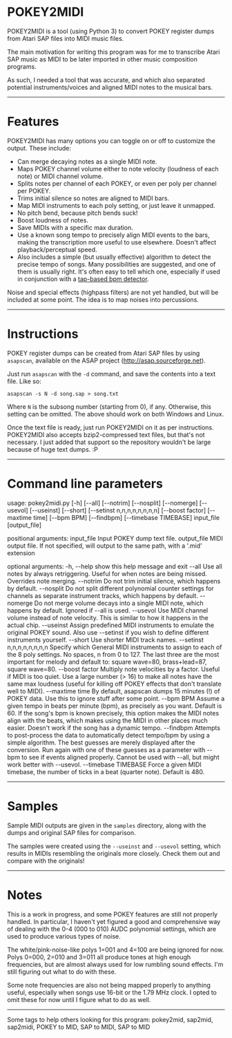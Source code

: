 # POKEY2MIDI
POKEY2MIDI is a tool (using Python 3) to convert POKEY register dumps from Atari SAP files into MIDI music files.

The main motivation for writing this program was for me to transcribe Atari SAP music as MIDI to be later imported in other music composition programs.

As such, I needed a tool that was accurate, and which also separated potential instruments/voices and aligned MIDI notes to the musical bars.

---
# Features

POKEY2MIDI has many options you can toggle on or off to customize the output. These include:

* Can merge decaying notes as a single MIDI note.
* Maps POKEY channel volume either to note velocity (loudness of each note) or MIDI channel volume.
* Splits notes per channel of each POKEY, or even per poly per channel per POKEY.
* Trims initial silence so notes are aligned to MIDI bars.
* Map MIDI instruments to each poly setting, or just leave it unmapped.
* No pitch bend, because pitch bends suck!
* Boost loudness of notes.
* Save MIDIs with a specific max duration.
* Use a known song tempo to precisely align MIDI events to the bars, making the transcription more useful to use elsewhere. Doesn't affect playback/perceptual speed.
* Also includes a simple (but usually effective) algorithm to detect the precise tempo of songs. Many possibilities are suggested, and one of them is usually right. It's often easy to tell which one, especially if used in conjunction with a [tap-based bpm detector](https://www.google.com/search?hl=en&q=bpm+tap+online).

Noise and special effects (highpass filters) are not yet handled, but will be included at some point. The idea is to map noises into percussions.

---
# Instructions

POKEY register dumps can be created from Atari SAP files by using `asapscan`, available on the ASAP project (http://asap.sourceforge.net).

Just run `asapscan` with the `-d` command, and save the contents into a text file. Like so:

    asapscan -s N -d song.sap > song.txt

Where `N` is the subsong number (starting from 0), if any. Otherwise, this setting can be omitted. The above should work on both Windows and Linux.

Once the text file is ready, just run POKEY2MIDI on it as per instructions. POKEY2MIDI also accepts bzip2-compressed text files, but that's not necessary. I just added that support so the repository wouldn't be large because of huge text dumps. :P

---
# Command line parameters

usage: pokey2midi.py [-h] [--all] [--notrim] [--nosplit] [--nomerge]
                     [--usevol] [--useinst] [--short]
                     [--setinst n,n,n,n,n,n,n,n] [--boost factor]
                     [--maxtime time] [--bpm BPM] [--findbpm]
                     [--timebase TIMEBASE]
                     input_file [output_file]

positional arguments:
  input_file            Input POKEY dump text file.
  output_file           MIDI output file. If not specified, will output to the
                        same path, with a '.mid' extension

optional arguments:
  -h, --help            show this help message and exit
  --all                 Use all notes by always retriggering. Useful for when
                        notes are being missed. Overrides note merging.
  --notrim              Do not trim initial silence, which happens by default.
  --nosplit             Do not split different polynomial counter settings for
                        channels as separate instrument tracks, which happens
                        by default.
  --nomerge             Do not merge volume decays into a single MIDI note,
                        which happens by default. Ignored if --all is used.
  --usevol              Use MIDI channel volume instead of note velocity. This
                        is similar to how it happens in the actual chip.
  --useinst             Assign predefined MIDI instruments to emulate the
                        original POKEY sound. Also use --setinst if you wish
                        to define different instruments yourself.
  --short               Use shorter MIDI track names.
  --setinst n,n,n,n,n,n,n,n
                        Specify which General MIDI instruments to assign to
                        each of the 8 poly settings. No spaces, n from 0 to
                        127. The last three are the most important for melody
                        and default to: square wave=80, brass+lead=87, square
                        wave=80.
  --boost factor        Multiply note velocities by a factor. Useful if MIDI
                        is too quiet. Use a large number (> 16) to make all
                        notes have the same max loudness (useful for killing
                        off POKEY effects that don't translate well to MIDI).
  --maxtime time        By default, asapscan dumps 15 minutes (!) of POKEY
                        data. Use this to ignore stuff after some point.
  --bpm BPM             Assume a given tempo in beats per minute (bpm), as
                        precisely as you want. Default is 60. If the song's
                        bpm is known precisely, this option makes the MIDI
                        notes align with the beats, which makes using the MIDI
                        in other places much easier. Doesn't work if the song
                        has a dynamic tempo.
  --findbpm             Attempts to post-process the data to automatically
                        detect tempo/bpm by using a simple algorithm. The best
                        guesses are merely displayed after the conversion. Run
                        again with one of these guesses as a parameter with
                        --bpm to see if events aligned properly. Cannot be
                        used with --all, but might work better with --usevol.
  --timebase TIMEBASE   Force a given MIDI timebase, the number of ticks in a
                        beat (quarter note). Default is 480.

---
# Samples

Sample MIDI outputs are given in the `samples` directory, along with the dumps and original SAP files for comparison.

The samples were created using the `--useinst` and `--usevol` setting, which results in MIDIs resembling the originals more closely. Check them out and compare with the originals!

---
# Notes  

This is a work in progress, and some POKEY features are still not properly handled. In particular, I haven't yet figured a good and comprehensive way of dealing with the 0-4 (000 to 010) AUDC polynomial settings, which are used to produce various types of noise.

The white/pink-noise-like polys 1=001 and 4=100 are being ignored for now. Polys 0=000, 2=010 and 3=011 all produce tones at high enough frequencies, but are almost always used for low rumbling sound effects. I'm still figuring out what to do with these.

Some note frequencies are also not being mapped properly to anything useful, especially when songs use 16-bit or the 1.79 MHz clock. I opted to omit these for now until I figure what to do as well.

---

Some tags to help others looking for this program: pokey2mid, sap2mid, sap2midi, POKEY to MID, SAP to MIDI, SAP to MID

